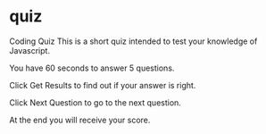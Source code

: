 # quiz
Coding Quiz
This is a short quiz intended to test your knowledge of Javascript. 

You have 60 seconds to answer 5 questions. 

Click Get Results to find out if your answer is right. 

Click Next Question to go to the next question. 

At the end you will receive your score. 